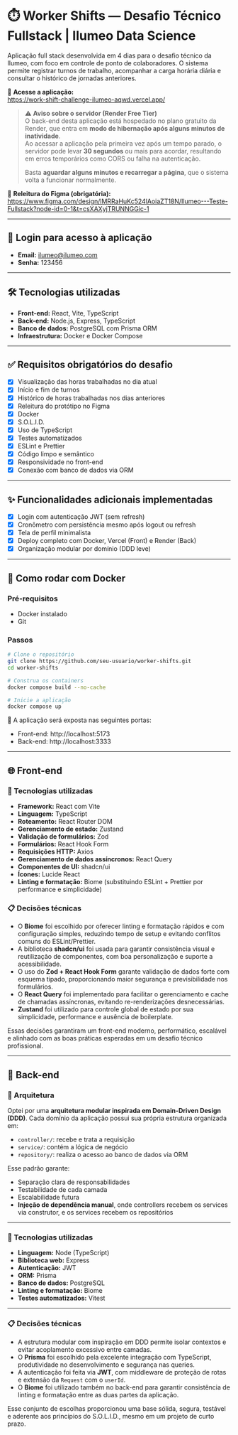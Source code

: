 # ⏱️ Worker Shifts — Desafio Técnico Fullstack | Ilumeo Data Science

Aplicação full stack desenvolvida em 4 dias para o desafio técnico da Ilumeo, com foco em controle de ponto de colaboradores. O sistema permite registrar turnos de trabalho, acompanhar a carga horária diária e consultar o histórico de jornadas anteriores.

🔗 **Acesse a aplicação:**   
https://work-shift-challenge-ilumeo-aqwd.vercel.app/

> ⚠️ **Aviso sobre o servidor (Render Free Tier)**  
> O back-end desta aplicação está hospedado no plano gratuito da Render, que entra em **modo de hibernação após alguns minutos de inatividade**.  
> Ao acessar a aplicação pela primeira vez após um tempo parado, o servidor pode levar **30 segundos** ou mais para acordar, resultando em erros temporários como CORS ou falha na autenticação.
>
> Basta **aguardar alguns minutos e recarregar a página**, que o sistema volta a funcionar normalmente.

🎨 **Releitura do Figma (obrigatória):**  
https://www.figma.com/design/lMRRaHuKc524lAoiaZT18N/Ilumeo---Teste-Fullstack?node-id=0-1&t=csXAXyjTRUNNGGic-1

---

## 🧪 Login para acesso à aplicação

- **Email:** ilumeo@ilumeo.com  
- **Senha:** 123456

---

## 🛠️ Tecnologias utilizadas

- **Front-end:** React, Vite, TypeScript
- **Back-end:** Node.js, Express, TypeScript
- **Banco de dados:** PostgreSQL com Prisma ORM
- **Infraestrutura:** Docker e Docker Compose

---

## ✅ Requisitos obrigatórios do desafio

- [x] Visualização das horas trabalhadas no dia atual
- [x] Início e fim de turnos
- [x] Histórico de horas trabalhadas nos dias anteriores
- [x] Releitura do protótipo no Figma
- [x] Docker
- [x] S.O.L.I.D.
- [x] Uso de TypeScript
- [x] Testes automatizados
- [x] ESLint e Prettier
- [x] Código limpo e semântico
- [x] Responsividade no front-end
- [x] Conexão com banco de dados via ORM

---

## ✨ Funcionalidades adicionais implementadas

- [x] Login com autenticação JWT (sem refresh)
- [x] Cronômetro com persistência mesmo após logout ou refresh
- [x] Tela de perfil minimalista
- [x] Deploy completo com Docker, Vercel (Front) e Render (Back)
- [x] Organização modular por domínio (DDD leve)

---

## 🐳 Como rodar com Docker

### Pré-requisitos

- Docker instalado
- Git

### Passos

```bash
# Clone o repositório
git clone https://github.com/seu-usuario/worker-shifts.git
cd worker-shifts

# Construa os containers
docker compose build --no-cache

# Inicie a aplicação
docker compose up
```

📌 A aplicação será exposta nas seguintes portas:

- Front-end: http://localhost:5173
- Back-end: http://localhost:3333

---

## 🌐 Front-end

### 🔧 Tecnologias utilizadas

- **Framework:** React com Vite
- **Linguagem:** TypeScript
- **Roteamento:** React Router DOM
- **Gerenciamento de estado:** Zustand
- **Validação de formulários:** Zod
- **Formulários:** React Hook Form
- **Requisições HTTP:** Axios
- **Gerenciamento de dados assíncronos:** React Query
- **Componentes de UI:** shadcn/ui
- **Ícones:** Lucide React
- **Linting e formatação:** Biome (substituindo ESLint + Prettier por performance e simplicidade)

### 📋 Decisões técnicas

- O **Biome** foi escolhido por oferecer linting e formatação rápidos e com configuração simples, reduzindo tempo de setup e evitando conflitos comuns do ESLint/Prettier.
- A biblioteca **shadcn/ui** foi usada para garantir consistência visual e reutilização de componentes, com boa personalização e suporte a acessibilidade.
- O uso do **Zod + React Hook Form** garante validação de dados forte com esquema tipado, proporcionando maior segurança e previsibilidade nos formulários.
- O **React Query** foi implementado para facilitar o gerenciamento e cache de chamadas assíncronas, evitando re-renderizações desnecessárias.
- **Zustand** foi utilizado para controle global de estado por sua simplicidade, performance e ausência de boilerplate.

Essas decisões garantiram um front-end moderno, performático, escalável e alinhado com as boas práticas esperadas em um desafio técnico profissional.

---

## 🧩 Back-end

### 🧱 Arquitetura

Optei por uma **arquitetura modular inspirada em Domain-Driven Design (DDD)**. Cada domínio da aplicação possui sua própria estrutura organizada em:

- `controller/`: recebe e trata a requisição
- `service/`: contém a lógica de negócio
- `repository/`: realiza o acesso ao banco de dados via ORM

Esse padrão garante:

- Separação clara de responsabilidades
- Testabilidade de cada camada
- Escalabilidade futura
- **Injeção de dependência manual**, onde controllers recebem os services via construtor, e os services recebem os repositórios

---

### 🔧 Tecnologias utilizadas

- **Linguagem:** Node (TypeScript)
- **Biblioteca web:** Express
- **Autenticação:** JWT
- **ORM:** Prisma
- **Banco de dados:** PostgreSQL
- **Linting e formatação:** Biome
- **Testes automatizados:** Vitest
---

### 📋 Decisões técnicas

- A estrutura modular com inspiração em DDD permite isolar contextos e evitar acoplamento excessivo entre camadas.
- O **Prisma** foi escolhido pela excelente integração com TypeScript, produtividade no desenvolvimento e segurança nas queries.
- A autenticação foi feita via **JWT**, com middleware de proteção de rotas e extensão da `Request` com o `userId`.
- O **Biome** foi utilizado também no back-end para garantir consistência de linting e formatação entre as duas partes da aplicação.

Esse conjunto de escolhas proporcionou uma base sólida, segura, testável e aderente aos princípios do S.O.L.I.D., mesmo em um projeto de curto prazo.
